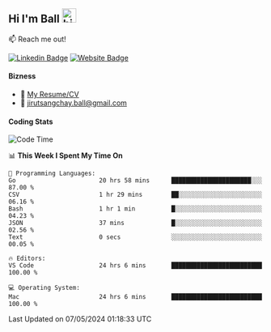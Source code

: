 ## Hi I'm Ball <img src="https://user-images.githubusercontent.com/1303154/88677602-1635ba80-d120-11ea-84d8-d263ba5fc3c0.gif" width="28px" height="28px" alt="hi">
 
:mailbox: Reach me out!

[![Linkedin Badge](https://img.shields.io/badge/-Jirut-0e76a8?style=flat&labelColor=0e76a8&logo=linkedin&logoColor=white)](https://www.linkedin.com/in/jirut-sangchay-338370251)
[![Website Badge](https://img.shields.io/badge/Website-184aa8?logo=website&logoColor=)](https://resume-jirut.web.app)

<!-- TODO: Add last video link -->
#### Bizness
- :paperclip: [My Resume/CV](https://github.com/Jirut01/Jirut01/blob/main/resume_jirut.pdf)
- :email: jirutsangchay.ball@gmail.com

#### Coding Stats


<!--START_SECTION:waka-->
![Code Time](http://img.shields.io/badge/Code%20Time-1%2C068%20hrs%2040%20mins-blue)

📊 **This Week I Spent My Time On** 

```text
💬 Programming Languages: 
Go                       20 hrs 58 mins      ██████████████████████░░░   87.00 % 
CSV                      1 hr 29 mins        ██░░░░░░░░░░░░░░░░░░░░░░░   06.16 % 
Bash                     1 hr 1 min          █░░░░░░░░░░░░░░░░░░░░░░░░   04.23 % 
JSON                     37 mins             █░░░░░░░░░░░░░░░░░░░░░░░░   02.56 % 
Text                     0 secs              ░░░░░░░░░░░░░░░░░░░░░░░░░   00.05 % 

🔥 Editors: 
VS Code                  24 hrs 6 mins       █████████████████████████   100.00 % 

💻 Operating System: 
Mac                      24 hrs 6 mins       █████████████████████████   100.00 % 
```


 Last Updated on 07/05/2024 01:18:33 UTC
<!--END_SECTION:waka-->
